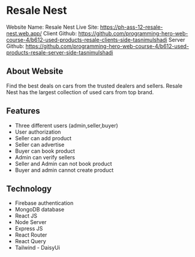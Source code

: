 # Resale Nest

Website Name: Resale Nest
Live Site: https://ph-ass-12-resale-nest.web.app/
Client Github: https://github.com/programming-hero-web-course-4/b612-used-products-resale-clients-side-tasnimulshadi
Server Github: https://github.com/programming-hero-web-course-4/b612-used-products-resale-server-side-tasnimulshadi

## About Website

Find the best deals on cars from the trusted dealers and sellers. Resale Nest has the largest collection of used cars from top brand.

## Features

* Three different users (admin,seller,buyer)
* User authorization
* Seller can add product
* Seller can advertise
* Buyer can book product
* Admin can verify sellers
* Seller and Admin can not book product
* Buyer and admin cannot create product

## Technology

* Firebase authentication
* MongoDB database
* React JS
* Node Server
* Express JS
* React Router
* React Query
* Tailwind - DaisyUi
